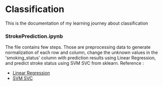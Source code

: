 # Classification
This is the documentation of my learning journey about classification

### StrokePrediction.ipynb
The file contains few steps. Those are preprocessing data to generate normalization of each row and column, change the unknown values in the 'smoking_status' column with prediction results using Linear Regression, and predict stroke status using SVM SVC from sklearn.
Reference :
- <a href="https://scikit-learn.org/stable/modules/generated/sklearn.linear_model.LinearRegression.html">Linear Regression</a>
- <a href="https://scikit-learn.org/stable/modules/generated/sklearn.svm.SVC.html">SVM SVC</a>

